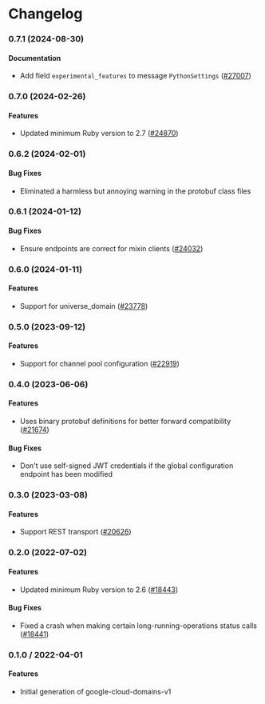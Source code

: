 # Changelog

### 0.7.1 (2024-08-30)

#### Documentation

* Add field `experimental_features` to message `PythonSettings` ([#27007](https://github.com/googleapis/google-cloud-ruby/issues/27007)) 

### 0.7.0 (2024-02-26)

#### Features

* Updated minimum Ruby version to 2.7 ([#24870](https://github.com/googleapis/google-cloud-ruby/issues/24870)) 

### 0.6.2 (2024-02-01)

#### Bug Fixes

* Eliminated a harmless but annoying warning in the protobuf class files 

### 0.6.1 (2024-01-12)

#### Bug Fixes

* Ensure endpoints are correct for mixin clients ([#24032](https://github.com/googleapis/google-cloud-ruby/issues/24032)) 

### 0.6.0 (2024-01-11)

#### Features

* Support for universe_domain ([#23778](https://github.com/googleapis/google-cloud-ruby/issues/23778)) 

### 0.5.0 (2023-09-12)

#### Features

* Support for channel pool configuration ([#22919](https://github.com/googleapis/google-cloud-ruby/issues/22919)) 

### 0.4.0 (2023-06-06)

#### Features

* Uses binary protobuf definitions for better forward compatibility ([#21674](https://github.com/googleapis/google-cloud-ruby/issues/21674)) 
#### Bug Fixes

* Don't use self-signed JWT credentials if the global configuration endpoint has been modified 

### 0.3.0 (2023-03-08)

#### Features

* Support REST transport ([#20626](https://github.com/googleapis/google-cloud-ruby/issues/20626)) 

### 0.2.0 (2022-07-02)

#### Features

* Updated minimum Ruby version to 2.6 ([#18443](https://github.com/googleapis/google-cloud-ruby/issues/18443)) 
#### Bug Fixes

* Fixed a crash when making certain long-running-operations status calls ([#18441](https://github.com/googleapis/google-cloud-ruby/issues/18441)) 

### 0.1.0 / 2022-04-01

#### Features

* Initial generation of google-cloud-domains-v1
